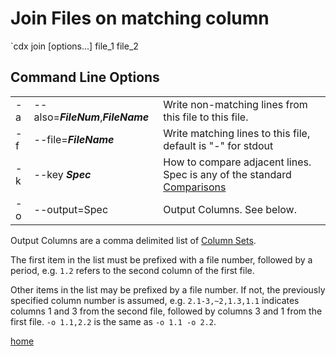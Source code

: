 # Join Files on matching column
`cdx join [options...] file_1 file_2

## Command Line Options

||||
|---|---|---|
|-a|--also=**_FileNum_**,**_FileName_**|Write non-matching lines from this file to this file.|
|-f|--file=**_FileName_**|Write matching lines to this file, default is "-" for stdout|
| -k | --key **_Spec_** | How to compare adjacent lines. Spec is any of the standard [Comparisons](Comparisons.md) |
|-o|--output=Spec|Output Columns. See below.|

Output Columns are a comma delimited list of [Column Sets](NamedColumns.md). 

The first item in the list must be prefixed with a file number, followed by a period, e.g. `1.2` refers to the second column of the first file.

Other items in the list may be prefixed by a file number. If not, the previously specified column number is assumed, e.g. `2.1-3,~2,1.3,1.1` indicates
columns 1 and 3 from the second file, followed by columns 3 and 1 from the first file. `-o 1.1,2.2` is the same as `-o 1.1 -o 2.2`.

[home](README.md)
